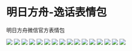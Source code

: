 # 明日方舟-逸话表情包

明日方舟微信官方表情包

![](https://cdn.jsdelivr.net/gh/2x-ercha/twikoo-magic@master/image/Arknights_anecdote/anecdote_01.jpg)
![](https://cdn.jsdelivr.net/gh/2x-ercha/twikoo-magic@master/image/Arknights_anecdote/anecdote_02.jpg)
![](https://cdn.jsdelivr.net/gh/2x-ercha/twikoo-magic@master/image/Arknights_anecdote/anecdote_03.jpg)
![](https://cdn.jsdelivr.net/gh/2x-ercha/twikoo-magic@master/image/Arknights_anecdote/anecdote_04.jpg)
![](https://cdn.jsdelivr.net/gh/2x-ercha/twikoo-magic@master/image/Arknights_anecdote/anecdote_05.jpg)
![](https://cdn.jsdelivr.net/gh/2x-ercha/twikoo-magic@master/image/Arknights_anecdote/anecdote_06.jpg)
![](https://cdn.jsdelivr.net/gh/2x-ercha/twikoo-magic@master/image/Arknights_anecdote/anecdote_07.jpg)
![](https://cdn.jsdelivr.net/gh/2x-ercha/twikoo-magic@master/image/Arknights_anecdote/anecdote_08.jpg)
![](https://cdn.jsdelivr.net/gh/2x-ercha/twikoo-magic@master/image/Arknights_anecdote/anecdote_09.jpg)
![](https://cdn.jsdelivr.net/gh/2x-ercha/twikoo-magic@master/image/Arknights_anecdote/anecdote_10.jpg)
![](https://cdn.jsdelivr.net/gh/2x-ercha/twikoo-magic@master/image/Arknights_anecdote/anecdote_11.jpg)
![](https://cdn.jsdelivr.net/gh/2x-ercha/twikoo-magic@master/image/Arknights_anecdote/anecdote_12.jpg)
![](https://cdn.jsdelivr.net/gh/2x-ercha/twikoo-magic@master/image/Arknights_anecdote/anecdote_13.jpg)
![](https://cdn.jsdelivr.net/gh/2x-ercha/twikoo-magic@master/image/Arknights_anecdote/anecdote_14.jpg)
![](https://cdn.jsdelivr.net/gh/2x-ercha/twikoo-magic@master/image/Arknights_anecdote/anecdote_15.jpg)
![](https://cdn.jsdelivr.net/gh/2x-ercha/twikoo-magic@master/image/Arknights_anecdote/anecdote_16.jpg)
